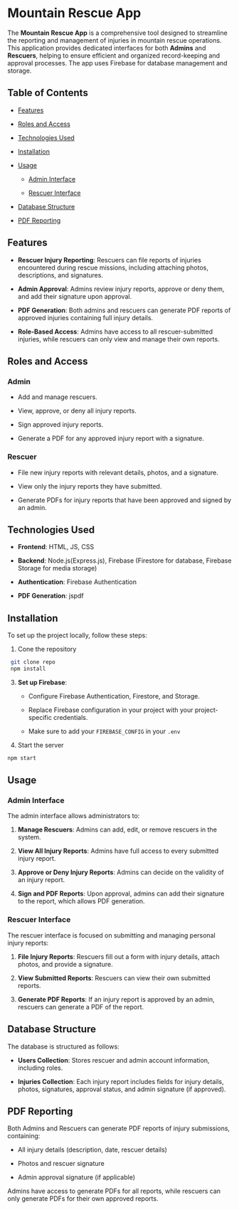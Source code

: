 Mountain Rescue App
===================

The **Mountain Rescue App** is a comprehensive tool designed to streamline the reporting and management of injuries in mountain rescue operations. This application provides dedicated interfaces for both **Admins** and **Rescuers**, helping to ensure efficient and organized record-keeping and approval processes. The app uses Firebase for database management and storage.

Table of Contents
-----------------

*   [Features](#features)
    
*   [Roles and Access](#roles-and-access)
    
*   [Technologies Used](#technologies-used)
    
*   [Installation](#installation)
    
*   [Usage](#usage)
    
    *   [Admin Interface](#admin-interface)
        
    *   [Rescuer Interface](#rescuer-interface)
        
*   [Database Structure](#database-structure)
    
*   [PDF Reporting](#pdf-reporting)
    
    

Features
--------

*   **Rescuer Injury Reporting**: Rescuers can file reports of injuries encountered during rescue missions, including attaching photos, descriptions, and signatures.
    
*   **Admin Approval**: Admins review injury reports, approve or deny them, and add their signature upon approval.
    
*   **PDF Generation**: Both admins and rescuers can generate PDF reports of approved injuries containing full injury details.
    
*   **Role-Based Access**: Admins have access to all rescuer-submitted injuries, while rescuers can only view and manage their own reports.
    

Roles and Access
----------------

### Admin

*   Add and manage rescuers.
    
*   View, approve, or deny all injury reports.
    
*   Sign approved injury reports.
    
*   Generate a PDF for any approved injury report with a signature.
    

### Rescuer

*   File new injury reports with relevant details, photos, and a signature.
    
*   View only the injury reports they have submitted.
    
*   Generate PDFs for injury reports that have been approved and signed by an admin.
    

Technologies Used
-----------------

*   **Frontend**: HTML, JS, CSS
    
*   **Backend**: Node.js(Express.js), Firebase (Firestore for database, Firebase Storage for media storage)
    
*   **Authentication**: Firebase Authentication
    
*   **PDF Generation**: jspdf
    

Installation
------------

To set up the project locally, follow these steps:

1.  Cone the repository
   ```bash
    git clone repo
    npm install
   ```
    
3.  **Set up Firebase**:
    
    *   Configure Firebase Authentication, Firestore, and Storage.
        
    *   Replace Firebase configuration in your project with your project-specific credentials.
    *   Make sure to add your `FIREBASE_CONFIG` in your `.env`
        
4.  Start the server
   ```bash
  npm start
  ```
    

Usage
-----

### Admin Interface

The admin interface allows administrators to:

1.  **Manage Rescuers**: Admins can add, edit, or remove rescuers in the system.
    
2.  **View All Injury Reports**: Admins have full access to every submitted injury report.
    
3.  **Approve or Deny Injury Reports**: Admins can decide on the validity of an injury report.
    
4.  **Sign and PDF Reports**: Upon approval, admins can add their signature to the report, which allows PDF generation.
    

### Rescuer Interface

The rescuer interface is focused on submitting and managing personal injury reports:

1.  **File Injury Reports**: Rescuers fill out a form with injury details, attach photos, and provide a signature.
    
2.  **View Submitted Reports**: Rescuers can view their own submitted reports.
    
3.  **Generate PDF Reports**: If an injury report is approved by an admin, rescuers can generate a PDF of the report.
    

Database Structure
------------------

The database is structured as follows:

*   **Users Collection**: Stores rescuer and admin account information, including roles.
    
*   **Injuries Collection**: Each injury report includes fields for injury details, photos, signatures, approval status, and admin signature (if approved).
    

PDF Reporting
-------------

Both Admins and Rescuers can generate PDF reports of injury submissions, containing:

*   All injury details (description, date, rescuer details)
    
*   Photos and rescuer signature
    
*   Admin approval signature (if applicable)
    

Admins have access to generate PDFs for all reports, while rescuers can only generate PDFs for their own approved reports.
